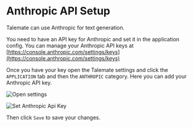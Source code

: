 # Anthropic API Setup

Talemate can use Anthropic for text generation.

You need to have an API key for Anthropic and set it in the application config. You can manage your Anthropic API keys at [https://console.anthropic.com/settings/keys](https://console.anthropic.com/settings/keys)

Once you have your key open the Talemate settings and click the `APPLICATION` tab and then the `ANTHROPIC` category. Here you can add your Anthropic API key.

![Open settings](/talemate/img/0.26.0/open-settings.png)

![Set Anthropic Api Key](/talemate/img/0.26.0/anthropic-settings.png)

Then click `Save` to save your changes.